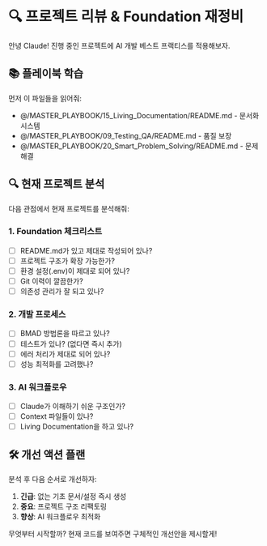 # 🔍 프로젝트 리뷰 & Foundation 재정비

안녕 Claude! 진행 중인 프로젝트에 AI 개발 베스트 프랙티스를 적용해보자.

## 📚 플레이북 학습
먼저 이 파일들을 읽어줘:
- @/MASTER_PLAYBOOK/15_Living_Documentation/README.md - 문서화 시스템
- @/MASTER_PLAYBOOK/09_Testing_QA/README.md - 품질 보장
- @/MASTER_PLAYBOOK/20_Smart_Problem_Solving/README.md - 문제 해결

## 🔍 현재 프로젝트 분석
다음 관점에서 현재 프로젝트를 분석해줘:

### 1. Foundation 체크리스트
- [ ] README.md가 있고 제대로 작성되어 있나?
- [ ] 프로젝트 구조가 확장 가능한가?
- [ ] 환경 설정(.env)이 제대로 되어 있나?
- [ ] Git 이력이 깔끔한가?
- [ ] 의존성 관리가 잘 되고 있나?

### 2. 개발 프로세스
- [ ] BMAD 방법론을 따르고 있나?
- [ ] 테스트가 있나? (없다면 즉시 추가)
- [ ] 에러 처리가 제대로 되어 있나?
- [ ] 성능 최적화를 고려했나?

### 3. AI 워크플로우
- [ ] Claude가 이해하기 쉬운 구조인가?
- [ ] Context 파일들이 있나?
- [ ] Living Documentation을 하고 있나?

## 🛠️ 개선 액션 플랜
분석 후 다음 순서로 개선하자:
1. **긴급**: 없는 기초 문서/설정 즉시 생성
2. **중요**: 프로젝트 구조 리팩토링
3. **향상**: AI 워크플로우 최적화

무엇부터 시작할까? 현재 코드를 보여주면 구체적인 개선안을 제시할게!